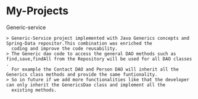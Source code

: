 # My-Projects

Generic-service
  
    > Generic-Service project implemented with Java Generics concepts and Spring-Data repositor.This combination was enriched the 
      coding and improve the code reusability.
    > The Generic dao code to access the general DAO methods such as find,save,findAll from the Repository will be used for all DAO classes . 
      For example the Contact DAO and Person DAO will inherit all the Generics class methods and provide the same funtionality.
    > So in future if we add more functionalities like that the developer can only inherit the GenericsDao class and implement all the
      existing methods.
